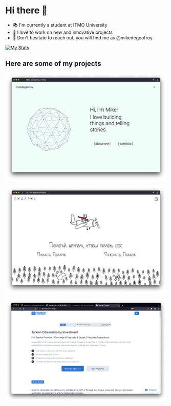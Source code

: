 # Hi there 👋

- 📚 I'm currently a student at ITMO University 
- 🔭 I love to work on new and innovative projects 
- 💌 Don't hesitate to reach out, you will find me as @mikedegeofroy

[![My Stats](https://github-readme-stats.vercel.app/api?username=mikedegeofroy)](https://github.com/mikedegeofroy)

## Here are some of my projects

[![Personal Website](/mikedegeofroy.png)](https://mikedegeofroy.com/)

[![Podarok-Project](/podarok-project.png)](https://podarok.ae-35.it/)

[![Financial Fortress](/financialfortress.png)](https://financialfortress.ru/en)
